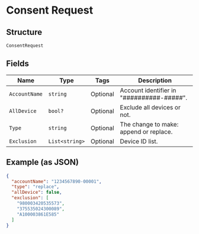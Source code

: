 
# Consent Request

## Structure

`ConsentRequest`

## Fields

| Name | Type | Tags | Description |
|  --- | --- | --- | --- |
| `AccountName` | `string` | Optional | Account identifier in "##########-#####". |
| `AllDevice` | `bool?` | Optional | Exclude all devices or not. |
| `Type` | `string` | Optional | The change to make: append or replace. |
| `Exclusion` | `List<string>` | Optional | Device ID list. |

## Example (as JSON)

```json
{
  "accountName": "1234567890-00001",
  "type": "replace",
  "allDevice": false,
  "exclusion": [
    "980003420535573",
    "375535024300089",
    "A100003861E585"
  ]
}
```


